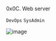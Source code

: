 0x0C. Web server

`DevOps`
`SysAdmin`


![image](https://user-images.githubusercontent.com/99530400/191543451-66c10d22-2108-42f2-aba1-9912c14a0ab5.png)
